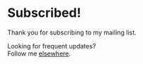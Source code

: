 # Subscribed!

Thank you for subscribing to my mailing list.

Looking for frequent updates?<br>
Follow me [elsewhere](elsewhere.html).
